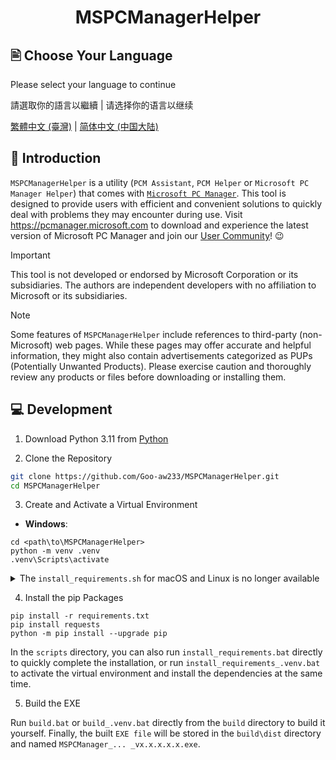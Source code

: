 <h1 align="center">MSPCManagerHelper</h1>

## 🖹 Choose Your Language

Please select your language to continue

請選取你的語言以繼續 | 请选择你的语言以继续

[繁體中文 (臺灣)](./README.zh-tw.md) | [简体中文 (中国大陆)](./README.zh-cn.md)

## 👏 Introduction

`MSPCManagerHelper` is a utility (`PCM Assistant`, `PCM Helper` or `Microsoft PC Manager Helper`) that comes with [`Microsoft PC Manager`](https://www.microsoft.com/store/productId/9PM860492SZD). This tool is designed to provide users with efficient and convenient solutions to quickly deal with problems they may encounter during use.
Visit <https://pcmanager.microsoft.com> to download and experience the latest version of Microsoft PC Manager and join our [User Community](https://forms.office.com/r/EPcrKfUbjK)! 😉

> [!IMPORTANT]  
> This tool is not developed or endorsed by Microsoft Corporation or its subsidiaries. The authors are independent developers with no affiliation to Microsoft or its subsidiaries.

> [!NOTE]  
> Some features of `MSPCManagerHelper` include references to third-party (non-Microsoft) web pages. While these pages may offer accurate and helpful information, they might also contain advertisements categorized as PUPs (Potentially Unwanted Products). Please exercise caution and thoroughly review any products or files before downloading or installing them.

## 💻 Development

1. Download Python 3.11 from [Python](https://www.python.org/downloads)

2. Clone the Repository

```bash
git clone https://github.com/Goo-aw233/MSPCManagerHelper.git
cd MSPCManagerHelper
```

3. Create and Activate a Virtual Environment

- **Windows**: 

```Batch
cd <path\to\MSPCManagerHelper>
python -m venv .venv
.venv\Scripts\activate
```

<details>

<summary>The <code>install_requirements.sh</code> for macOS and Linux is no longer available</summary>

- **macOS / Linux**: 

```bash
cd <path/to/MSPCManagerHelper>
python3 -m venv .venv
source .venv/bin/activate
```

</details>

4. Install the pip Packages

```Batch
pip install -r requirements.txt
pip install requests
python -m pip install --upgrade pip
```

In the `scripts` directory, you can also run `install_requirements.bat` directly to quickly complete the installation, or run `install_requirements_.venv.bat` to activate the virtual environment and install the dependencies at the same time.

5. Build the EXE

Run `build.bat` or `build_.venv.bat` directly from the `build` directory to build it yourself.
Finally, the built `EXE file` will be stored in the `build\dist` directory and named `MSPCManager_... _vx.x.x.x.x.exe`.
